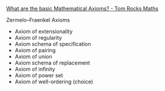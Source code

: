 
[What are the basic Mathematical Axioms? - Tom Rocks Maths](https://youtu.be/9Efsz2hIpxE?si=Rsse-8HTjXBrEmb-)


Zermelo–Fraenkel Axioms
* Axiom of extensionality
* Axiom of regularity
* Axiom schema of specification
* Axiom of pairing
* Axiom of union
* Axiom schema of replacement
* Axiom of infinity
* Axiom of power set
* Axiom of well-ordering (choice)
